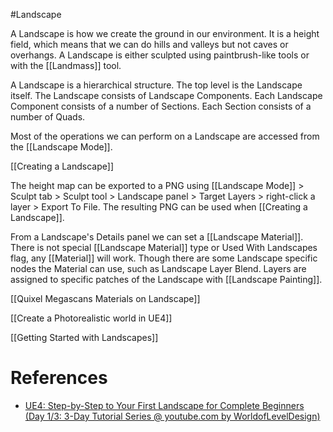 #Landscape

A Landscape is how we create the ground in our environment.
It is a height field, which means that we can do hills and valleys but not caves or overhangs.
A Landscape is either sculpted using paintbrush-like tools or with the [[Landmass]] tool.

A Landscape is a hierarchical structure.
The top level is the Landscape itself.
The Landscape consists of Landscape Components.
Each Landscape Component consists of a number of Sections.
Each Section consists of a number of Quads.

Most of the operations we can perform on a Landscape are accessed from the [[Landscape Mode]].

[[Creating a Landscape]]

The height map can be exported to a PNG using [[Landscape Mode]] > Sculpt tab > Sculpt tool > Landscape panel > Target Layers > right-click a layer > Export To File.
The resulting PNG can be used when [[Creating a Landscape]].

From a Landscape's Details panel we can set a [[Landscape Material]].
There is not special [[Landscape Material]] type or Used With Landscapes flag, any [[Material]] will work.
Though there are some Landscape specific nodes the Material can use, such as Landscape Layer Blend.
Layers are assigned to specific patches of the Landscape with [[Landscape Painting]].

[[Quixel Megascans Materials on Landscape]]

[[Create a Photorealistic world in UE4]]

[[Getting Started with Landscapes]]

# References

- [UE4: Step-by-Step to Your First Landscape for Complete Beginners (Day 1/3: 3-Day Tutorial Series @ youtube.com by WorldofLevelDesign)](https://www.youtube.com/watch?v=CWHV8-cVYTA)

